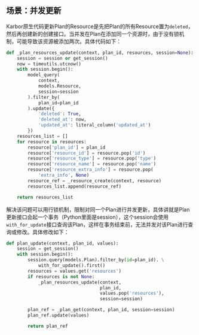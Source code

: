 ## 场景：并发更新
Karbor原生代码更新Plan的Resource是先把Plan的所有Resource置为```deleted```，然后再创建新的创建接口。当并发在Plan在添加同一个资源时，由于没有锁机制，可能导致该资源被添加两次。具体代码如下：
```python
def _plan_resources_update(context, plan_id, resources, session=None):
    session = session or get_session()
    now = timeutils.utcnow()
    with session.begin():
        model_query(
            context,
            models.Resource,
            session=session
        ).filter_by(
            plan_id=plan_id
        ).update({
            'deleted': True,
            'deleted_at': now,
            'updated_at': literal_column('updated_at')
        })
    resources_list = []
    for resource in resources:
        resource['plan_id'] = plan_id
        resource['resource_id'] = resource.pop('id')
        resource['resource_type'] = resource.pop('type')
        resource['resource_name'] = resource.pop('name')
        resource['resource_extra_info'] = resource.pop(
            'extra_info', None)
        resource_ref = _resource_create(context, resource)
        resources_list.append(resource_ref)

    return resources_list
```

解决该问题可以用行锁机制，限制对同一个Plan进行并发更新，具体讲就是Plan更新接口会起一个事务（Python里面是session），这个session会使用```with_for_update```接口查询该Plan，这样在事务结束前，无法并发对该Plan进行查询或修改。具体修改如下：
```python
def plan_update(context, plan_id, values):
    session = get_session()
    with session.begin():
        session.query(models.Plan).filter_by(id=plan_id). \
            with_for_update().first()
        resources = values.get('resources')
        if resources is not None:
            _plan_resources_update(context,
                                   plan_id,
                                   values.pop('resources'),
                                   session=session)

        plan_ref = _plan_get(context, plan_id, session=session)
        plan_ref.update(values)

        return plan_ref
```

